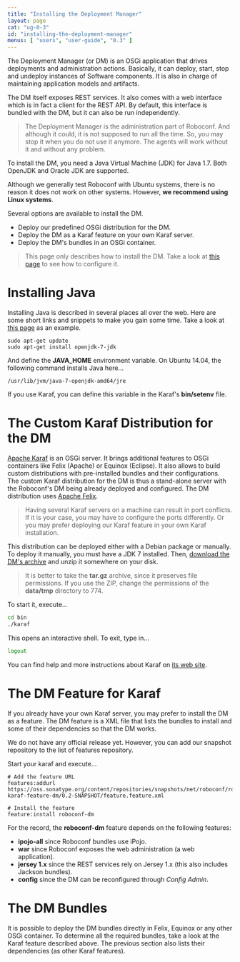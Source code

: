 ```yaml
---
title: "Installing the Deployment Manager"
layout: page
cat: "ug-0-3"
id: "installing-the-deployment-manager"
menus: [ "users", "user-guide", "0.3" ]
---
```


The Deployment Manager (or DM) is an OSGi application that drives deployments and administration actions.
Basically, it can deploy, start, stop and undeploy instances of Software components. It is also in charge
of maintaining application models and artifacts.

The DM itself exposes REST services.
It also comes with a web interface which is in fact a client for the REST API.
By default, this interface is bundled with the DM, but it can also be run
independently.

> The Deployment Manager is the administration part of Roboconf. And although it could, it is not supposed to run all the time.
> So, you may stop it when you do not use it anymore. The agents will work without it and without any problem.

To install the DM, you need a Java Virtual Machine (JDK) for Java 1.7.
Both OpenJDK and Oracle JDK are supported.

Although we generally test Roboconf with Ubuntu systems, there is no reason it does not work on other systems.
However, **we recommend using Linux systems**.

Several options are available to install the DM.

<!--
* Use our Debian package for the DM.
-->

* Deploy our predefined OSGi distribution for the DM.
* Deploy the DM as a Karaf feature on your own Karaf server.
* Deploy the DM's bundles in an OSGi container.


> This page only describes how to install the DM.
> Take a look at [this page](configuring-the-deployment-manager.html) to see how to configure it.


# Installing Java

Installing Java is described in several places all over the web.
Here are some short links and snippets to make you gain some time.
Take a look at [this page](http://doc.ubuntu-fr.org/java) as an example.

```
sudo apt-get update
sudo apt-get install openjdk-7-jdk
```

And define the **JAVA_HOME** environment variable.
On Ubuntu 14.04, the following command installs Java here...

	/usr/lib/jvm/java-7-openjdk-amd64/jre

If you use Karaf, you can define this variable in the Karaf's **bin/setenv** file.

<!--

# The Debian Package for the DM

The Debian package installs our custom Karaf distribution for Roboconf's DM.
Once installed, the Karaf server is started as a service. The DM runs within the Karaf server.

> We do not have a public server yet to simply type in **sudo apt-get install roboconf-dm**.
> Hopefully, this will come soon.

Grab the DM's Debian package on the [download page](../download.html) and install it.

-->

# The Custom Karaf Distribution for the DM

[Apache Karaf](http://karaf.apache.org/) is an OSGi server.
It brings additional features to OSGi containers like Felix (Apache) or Equinox (Eclipse). It also allows to build custom distributions
with pre-installed bundles and their configurations. The custom Karaf distribution for the DM is thus a stand-alone server with the
Roboconf's DM being already deployed and configured. The DM distribution uses [Apache Felix](http://felix.apache.org/).

> Having several Karaf servers on a machine can result in port conflicts.
> If it is your case, you may have to configure the ports differently.
> Or you may prefer deploying our Karaf feature in your own Karaf installation.

This distribution can be deployed either with a Debian package or manually.
To deploy it manually, you must have a JDK 7 installed. Then, [download the DM's archive](../download.html)
and unzip it somewhere on your disk.

> It is better to take the **tar.gz** archive, since it preserves file permissions.
> If you use the ZIP, change the permissions of the **data/tmp** directory to 774.

To start it, execute...

```bash
cd bin
./karaf
```

This opens an interactive shell.
To exit, type in...

```bash
logout
```

You can find help and more instructions about Karaf on [its web site](http://karaf.apache.org/).


# The DM Feature for Karaf

If you already have your own Karaf server, you may prefer to install the DM as a feature.
The DM feature is a XML file that lists the bundles to install and some of their dependencies so that the DM works.

We do not have any official release yet.
However, you can add our snapshot repository to the list of features repository.

Start your karaf and execute...

```properties
# Add the feature URL
features:addurl https://oss.sonatype.org/content/repositories/snapshots/net/roboconf/roboconf-karaf-feature-dm/0.2-SNAPSHOT/feature.feature.xml

# Install the feature
feature:install roboconf-dm
```

For the record, the **roboconf-dm** feature depends on the following features:

* **ipojo-all** since Roboconf bundles use iPojo.
* **war** since Roboconf exposes the web administration (a web application).
* **jersey 1.x** since the REST services rely on Jersey 1.x (this also includes Jackson bundles).
* **config** since the DM can be reconfigured through *Config Admin*.


# The DM Bundles

It is possible to deploy the DM bundles directly in Felix, Equinox or any other OSGi container.
To determine all the required bundles, take a look at the Karaf feature described above. The previous section
also lists their dependencies (as other Karaf features).

